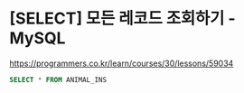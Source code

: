 # [SELECT] 모든 레코드 조회하기 - MySQL

https://programmers.co.kr/learn/courses/30/lessons/59034

```sql
SELECT * FROM ANIMAL_INS
```
